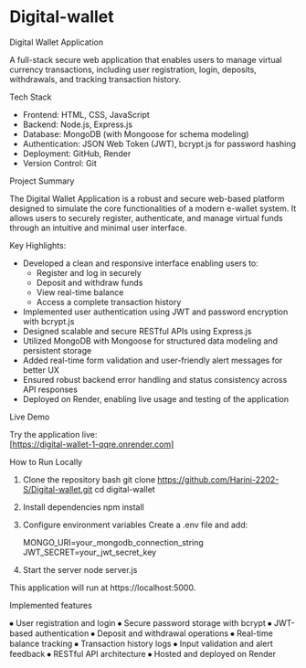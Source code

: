 # Digital-wallet

Digital Wallet Application

A full-stack secure web application that enables users to manage virtual currency transactions, including user registration, login, deposits, withdrawals, and tracking transaction history.

Tech Stack

- Frontend: HTML, CSS, JavaScript
- Backend: Node.js, Express.js
- Database: MongoDB (with Mongoose for schema modeling)
- Authentication: JSON Web Token (JWT), bcrypt.js for password hashing
- Deployment: GitHub, Render
- Version Control: Git

Project Summary

The Digital Wallet Application is a robust and secure web-based platform designed to simulate the core functionalities of a modern e-wallet system. It allows users to securely register, authenticate, and manage virtual funds through an intuitive and minimal user interface.

Key Highlights:

- Developed a clean and responsive interface enabling users to:
  - Register and log in securely
  - Deposit and withdraw funds
  - View real-time balance
  - Access a complete transaction history
- Implemented user authentication using JWT and password encryption with bcrypt.js
- Designed scalable and secure RESTful APIs using Express.js
- Utilized MongoDB with Mongoose for structured data modeling and persistent storage
- Added real-time form validation and user-friendly alert messages for better UX
- Ensured robust backend error handling and status consistency across API responses
- Deployed on Render, enabling live usage and testing of the application

Live Demo

Try the application live:  
 [https://digital-wallet-1-qqre.onrender.com]

How to Run Locally

1. Clone the repository
   bash
   git clone https://github.com/Harini-2202-S/Digital-wallet.git
   cd digital-wallet

2. Install dependencies
   npm install

3. Configure environment variables
   Create a .env file and add:

   MONGO_URI=your_mongodb_connection_string
   JWT_SECRET=your_jwt_secret_key

4. Start the server
   node server.js

This application will run at https://localhost:5000.

Implemented features

⦁ User registration and login
⦁ Secure password storage with bcrypt
⦁ JWT-based authentication
⦁ Deposit and withdrawal operations
⦁ Real-time balance tracking
⦁ Transaction history logs
⦁ Input validation and alert feedback
⦁ RESTful API architecture
⦁ Hosted and deployed on Render
